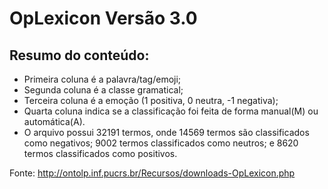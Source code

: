 # OpLexicon Versão 3.0
 
 ## Resumo do conteúdo:
 - Primeira coluna é a palavra/tag/emoji;
 - Segunda coluna é a classe gramatical;
 - Terceira coluna é a emoção (1 positiva, 0 neutra, -1 negativa);
 - Quarta coluna indica se a classificação foi feita de forma manual(M) ou automática(A).
 - O arquivo possui 32191 termos, onde 14569 termos são classificados como negativos; 9002 termos classificados como neutros; e 8620 termos classificados como positivos.

Fonte: http://ontolp.inf.pucrs.br/Recursos/downloads-OpLexicon.php
